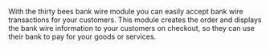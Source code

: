 With the thirty bees bank wire module you can easily accept bank wire transactions for your customers. This module creates the order and displays the bank wire information to your customers on checkout, so they can use their bank to pay for your goods or services.
